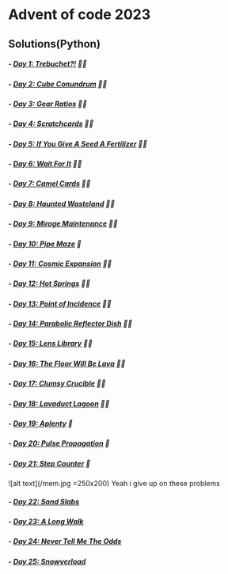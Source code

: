 # Advent of code 2023

## Solutions(Python)

##### - [Day 1: Trebuchet?!](1_trebuchet.py) 🌟🌟
##### - [Day 2: Cube Conundrum](2_Cube_Conundrum.py) 🌟🌟
##### - [Day 3: Gear Ratios](3_Gear_Ratios.py) 🌟🌟
##### - [Day 4: Scratchcards](4_Scratchcards.py) 🌟🌟
##### - [Day 5: If You Give A Seed A Fertilizer](5_If_You_Give_A_Seed_A_Fertilizer.py) 🌟🌟
##### - [Day 6: Wait For It](6_Wait_For_It.py) 🌟🌟
##### - [Day 7: Camel Cards](7_Camel_Cards.py) 🌟🌟
##### - [Day 8: Haunted Wasteland](8_Haunted_Wasteland.py) 🌟🌟
##### - [Day 9: Mirage Maintenance](9_Mirage_Maintenance.py) 🌟🌟
##### - [Day 10: Pipe Maze](10_Pipe_Maze.py) 🌟
##### - [Day 11: Cosmic Expansion](11_Cosmic_Expansion.py) 🌟🌟
##### - [Day 12: Hot Springs](12_Hot_Springs.py) 🌟🌟
##### - [Day 13: Point of Incidence](13_Point_of_Incidence.py) 🌟🌟
##### - [Day 14: Parabolic Reflector Dish](14_Parabolic_Reflector_Dish.py) 🌟🌟
##### - [Day 15: Lens Library](15_Lens_Library.py) 🌟🌟
##### - [Day 16: The Floor Will Be Lava](16_The_Floor_Will_Be_Lava.py) 🌟🌟
##### - [Day 17: Clumsy Crucible](17_Clumsy_Crucible.py) 🌟🌟
##### - [Day 18: Lavaduct Lagoon](18_Lavaduct_Lagoon.py) 🌟🌟
##### - [Day 19: Aplenty](19_Aplenty.py) 🌟
##### - [Day 20: Pulse Propagation](20_Pulse_Propagation.py) 🌟
##### - [Day 21: Step Counter](21_Step_Counter.py) 🌟
![alt text](/mem.jpg =250x200)
        Yeah i give up on these problems
##### - [Day 22: Sand Slabs ](22_Sand_Slabs.py) 
##### - [Day 23: A Long Walk](23_A_Long_Walk.py) 
##### - [Day 24: Never Tell Me The Odds](24_Never_Tell_Me_The_Odds.py)
##### - [Day 25: Snowverload](25_Snowverload.py)
